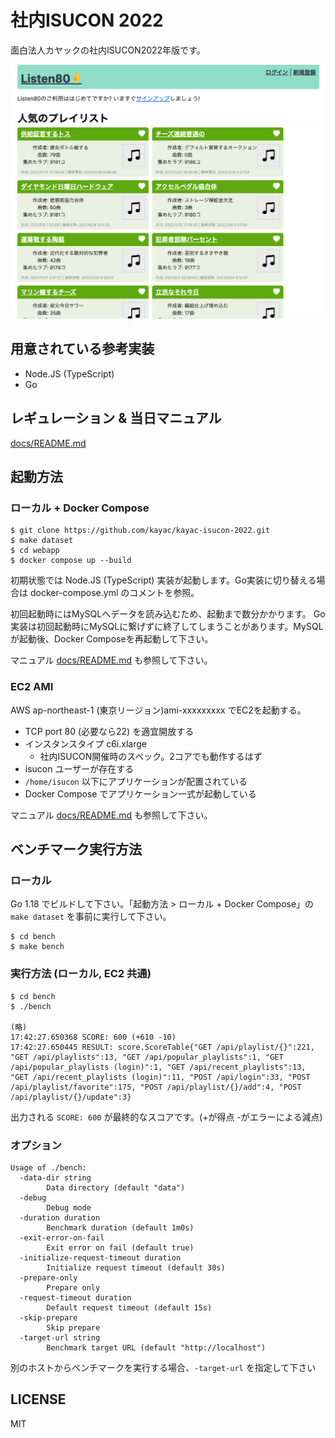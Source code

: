 # 社内ISUCON 2022

面白法人カヤックの社内ISUCON2022年版です。

![](docs/listen80.png)

## 用意されている参考実装

- Node.JS (TypeScript)
- Go

## レギュレーション & 当日マニュアル

[docs/README.md](docs/README.md)

## 起動方法

### ローカル + Docker Compose

```console
$ git clone https://github.com/kayac/kayac-isucon-2022.git
$ make dataset
$ cd webapp
$ docker compose up --build
```

初期状態では Node.JS (TypeScript) 実装が起動します。Go実装に切り替える場合は docker-compose.yml のコメントを参照。

初回起動時にはMySQLへデータを読み込むため、起動まで数分かかります。
Go実装は初回起動時にMySQLに繋げずに終了してしまうことがあります。MySQLが起動後、Docker Composeを再起動して下さい。

マニュアル [docs/README.md](docs/README.md) も参照して下さい。

### EC2 AMI

AWS ap-northeast-1 (東京リージョン)ami-xxxxxxxxx でEC2を起動する。

- TCP port 80 (必要なら22) を適宜開放する
- インスタンスタイプ c6i.xlarge
  - 社内ISUCON開催時のスペック。2コアでも動作するはず
- isucon ユーザーが存在する
- `/home/isucon` 以下にアプリケーションが配置されている
- Docker Compose でアプリケーション一式が起動している

マニュアル [docs/README.md](docs/README.md) も参照して下さい。

## ベンチマーク実行方法

### ローカル

Go 1.18 でビルドして下さい。「起動方法 > ローカル + Docker Compose」の `make dataset` を事前に実行して下さい。

```console
$ cd bench
$ make bench
```

### 実行方法 (ローカル, EC2 共通)

```console
$ cd bench
$ ./bench

(略)
17:42:27.650368 SCORE: 600 (+610 -10)
17:42:27.650445 RESULT: score.ScoreTable{"GET /api/playlist/{}":221, "GET /api/playlists":13, "GET /api/popular_playlists":1, "GET /api/popular_playlists (login)":1, "GET /api/recent_playlists":13, "GET /api/recent_playlists (login)":11, "POST /api/login":33, "POST /api/playlist/favorite":175, "POST /api/playlist/{}/add":4, "POST /api/playlist/{}/update":3}
```

出力される `SCORE: 600` が最終的なスコアです。(+が得点 -がエラーによる減点)

### オプション

```
Usage of ./bench:
  -data-dir string
        Data directory (default "data")
  -debug
        Debug mode
  -duration duration
        Benchmark duration (default 1m0s)
  -exit-error-on-fail
        Exit error on fail (default true)
  -initialize-request-timeout duration
        Initialize request timeout (default 30s)
  -prepare-only
        Prepare only
  -request-timeout duration
        Default request timeout (default 15s)
  -skip-prepare
        Skip prepare
  -target-url string
        Benchmark target URL (default "http://localhost")
```

別のホストからベンチマークを実行する場合、`-target-url` を指定して下さい

## LICENSE

MIT
